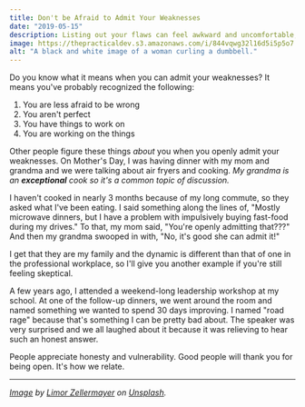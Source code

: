 ```yaml
---
title: Don't be Afraid to Admit Your Weaknesses
date: "2019-05-15"
description: Listing out your flaws can feel awkward and uncomfortable, but guess what? We all have them, so let's bond with that discussion.
image: https://thepracticaldev.s3.amazonaws.com/i/844vqwg32l16d5i5p5o7.jpg
alt: "A black and white image of a woman curling a dumbbell."
---
```


Do you know what it means when you can admit your weaknesses? It means you've probably recognized the following:

1. You are less afraid to be wrong
2. You aren't perfect
3. You have things to work on
4. You are working on the things

Other people figure these things _about_ you when you openly admit your weaknesses. On Mother's Day, I was having dinner with my mom and grandma and we were talking about air fryers and cooking. _My grandma is an_ **_exceptional_** _cook so it's a common topic of discussion._

I haven't cooked in nearly 3 months because of my long commute, so they asked what I've been eating. I said something along the lines of, "Mostly microwave dinners, but I have a problem with impulsively buying fast-food during my drives." To that, my mom said, "You're openly admitting that???" And then my grandma swooped in with, "No, it's good she can admit it!"

I get that they are my family and the dynamic is different than that of one in the professional workplace, so I'll give you another example if you're still feeling skeptical.

A few years ago, I attended a weekend-long leadership workshop at my school. At one of the follow-up dinners, we went around the room and named something we wanted to spend 30 days improving. I named "road rage" because that's something I can be pretty bad about. The speaker was very surprised and we all laughed about it because it was relieving to hear such an honest answer.

People appreciate honesty and vulnerability. Good people will thank you for being open. It's how we relate.

---

_[Image](https://unsplash.com/photos/i5HmKogqjyw) by [Limor Zellermayer](https://unsplash.com/@limorganon) on [Unsplash](https://unsplash.com)._
